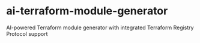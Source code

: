 # ai-terraform-module-generator
AI-powered Terraform module generator with integrated Terraform Registry Protocol support
